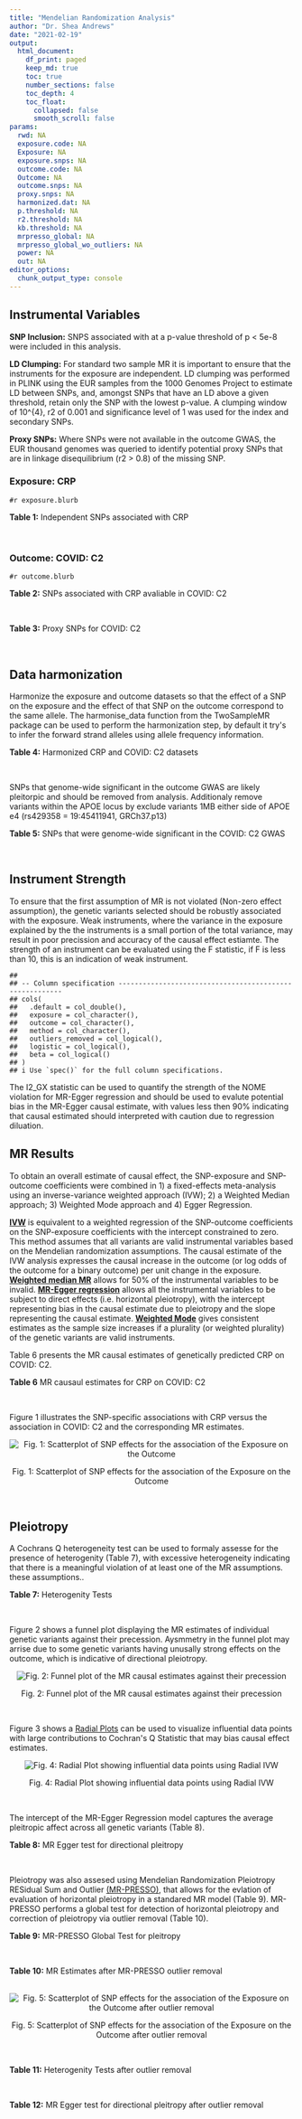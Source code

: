 ```yaml
---
title: "Mendelian Randomization Analysis"
author: "Dr. Shea Andrews"
date: "2021-02-19"
output:
  html_document:
    df_print: paged
    keep_md: true
    toc: true
    number_sections: false
    toc_depth: 4
    toc_float:
      collapsed: false
      smooth_scroll: false
params:
  rwd: NA
  exposure.code: NA
  Exposure: NA
  exposure.snps: NA
  outcome.code: NA
  Outcome: NA
  outcome.snps: NA
  proxy.snps: NA
  harmonized.dat: NA
  p.threshold: NA
  r2.threshold: NA
  kb.threshold: NA
  mrpresso_global: NA
  mrpresso_global_wo_outliers: NA
  power: NA
  out: NA
editor_options:
  chunk_output_type: console
---
```







## Instrumental Variables
**SNP Inclusion:** SNPS associated with at a p-value threshold of p < 5e-8 were included in this analysis.
<br>

**LD Clumping:** For standard two sample MR it is important to ensure that the instruments for the exposure are independent. LD clumping was performed in PLINK using the EUR samples from the 1000 Genomes Project to estimate LD between SNPs, and, amongst SNPs that have an LD above a given threshold, retain only the SNP with the lowest p-value. A clumping window of 10^{4}, r2 of 0.001 and significance level of 1 was used for the index and secondary SNPs.
<br>

**Proxy SNPs:** Where SNPs were not available in the outcome GWAS, the EUR thousand genomes was queried to identify potential proxy SNPs that are in linkage disequilibrium (r2 > 0.8) of the missing SNP.
<br>

### Exposure: CRP
`#r exposure.blurb`
<br>

**Table 1:** Independent SNPs associated with CRP
<div data-pagedtable="false">
  <script data-pagedtable-source type="application/json">
{"columns":[{"label":["SNP"],"name":[1],"type":["chr"],"align":["left"]},{"label":["CHROM"],"name":[2],"type":["dbl"],"align":["right"]},{"label":["POS"],"name":[3],"type":["dbl"],"align":["right"]},{"label":["REF"],"name":[4],"type":["chr"],"align":["left"]},{"label":["ALT"],"name":[5],"type":["chr"],"align":["left"]},{"label":["AF"],"name":[6],"type":["dbl"],"align":["right"]},{"label":["BETA"],"name":[7],"type":["dbl"],"align":["right"]},{"label":["SE"],"name":[8],"type":["dbl"],"align":["right"]},{"label":["Z"],"name":[9],"type":["dbl"],"align":["right"]},{"label":["P"],"name":[10],"type":["dbl"],"align":["right"]},{"label":["N"],"name":[11],"type":["dbl"],"align":["right"]},{"label":["TRAIT"],"name":[12],"type":["chr"],"align":["left"]}],"data":[{"1":"rs75460349","2":"1","3":"27180088","4":"A","5":"C","6":"0.0261343","7":"-0.0865","8":"0.0139","9":"-6.223020","10":"4.876703e-10","11":"204402","12":"crp"},{"1":"rs4660293","2":"1","3":"40028180","4":"A","5":"G","6":"0.2534420","7":"0.0375","8":"0.0049","9":"7.653060","10":"1.962504e-14","11":"204402","12":"crp"},{"1":"rs13375019","2":"1","3":"66123136","4":"G","5":"C","6":"0.4093060","7":"-0.1037","8":"0.0042","9":"-24.690476","10":"1.353580e-134","11":"204402","12":"crp"},{"1":"rs469773","2":"1","3":"91530259","4":"C","5":"T","6":"0.1543770","7":"-0.0339","8":"0.0051","9":"-6.647059","10":"2.990076e-11","11":"204402","12":"crp"},{"1":"rs2228145","2":"1","3":"154426970","4":"A","5":"C","6":"0.3575370","7":"-0.0899","8":"0.0042","9":"-21.404800","10":"1.206354e-101","11":"204402","12":"crp"},{"1":"rs144970957","2":"1","3":"159514964","4":"T","5":"C","6":"0.0457184","7":"-0.1609","8":"0.0146","9":"-11.020500","10":"3.042016e-28","11":"204402","12":"crp"},{"1":"rs148692790","2":"1","3":"159574640","4":"C","5":"T","6":"0.0266594","7":"0.1346","8":"0.0169","9":"7.964497","10":"1.658972e-15","11":"204402","12":"crp"},{"1":"rs139779660","2":"1","3":"159579230","4":"C","5":"T","6":"0.0115370","7":"0.1275","8":"0.0140","9":"9.107143","10":"8.457998e-20","11":"204402","12":"crp"},{"1":"rs2592887","2":"1","3":"159652939","4":"C","5":"T","6":"0.4187020","7":"-0.1578","8":"0.0042","9":"-37.571429","10":"0.000000e+00","11":"204402","12":"crp"},{"1":"rs67090117","2":"1","3":"247602308","4":"T","5":"G","6":"0.6217170","7":"0.0427","8":"0.0042","9":"10.166700","10":"2.793037e-24","11":"204402","12":"crp"},{"1":"rs62105327","2":"2","3":"639060","4":"T","5":"A","6":"0.8291700","7":"0.0320","8":"0.0054","9":"5.925926","10":"3.105426e-09","11":"204402","12":"crp"},{"1":"rs1260326","2":"2","3":"27730940","4":"T","5":"C","6":"0.6136610","7":"-0.0692","8":"0.0042","9":"-16.476200","10":"5.440692e-61","11":"204402","12":"crp"},{"1":"rs1115282","2":"2","3":"102890970","4":"T","5":"C","6":"0.5109330","7":"-0.0245","8":"0.0041","9":"-5.975610","10":"2.292311e-09","11":"204402","12":"crp"},{"1":"rs6734238","2":"2","3":"113841030","4":"A","5":"G","6":"0.3210010","7":"0.0457","8":"0.0041","9":"11.146300","10":"7.461138e-29","11":"204402","12":"crp"},{"1":"rs10049413","2":"3","3":"49892896","4":"A","5":"G","6":"0.3288520","7":"0.0282","8":"0.0045","9":"6.266670","10":"3.688586e-10","11":"204402","12":"crp"},{"1":"rs7356034","2":"3","3":"170732599","4":"G","5":"A","6":"0.2784630","7":"0.0268","8":"0.0045","9":"5.955556","10":"2.591898e-09","11":"204402","12":"crp"},{"1":"rs34471628","2":"5","3":"172196752","4":"A","5":"G","6":"0.0240942","7":"0.0774","8":"0.0117","9":"6.615380","10":"3.705869e-11","11":"204402","12":"crp"},{"1":"rs3763312","2":"6","3":"32376348","4":"G","5":"A","6":"0.1771850","7":"0.0386","8":"0.0066","9":"5.848485","10":"4.960708e-09","11":"204402","12":"crp"},{"1":"rs1490384","2":"6","3":"126851160","4":"C","5":"T","6":"0.4587440","7":"-0.0260","8":"0.0041","9":"-6.341463","10":"2.275928e-10","11":"204402","12":"crp"},{"1":"rs13241897","2":"7","3":"22745351","4":"A","5":"G","6":"0.4708140","7":"-0.0312","8":"0.0042","9":"-7.428570","10":"1.097768e-13","11":"204402","12":"crp"},{"1":"rs12673996","2":"7","3":"22833400","4":"C","5":"T","6":"0.2511770","7":"-0.0284","8":"0.0050","9":"-5.680000","10":"1.346947e-08","11":"204402","12":"crp"},{"1":"rs7797566","2":"7","3":"72896395","4":"A","5":"C","6":"0.1324860","7":"-0.0499","8":"0.0064","9":"-7.796880","10":"6.345904e-15","11":"204402","12":"crp"},{"1":"rs7012637","2":"8","3":"9173209","4":"G","5":"A","6":"0.4572100","7":"0.0542","8":"0.0043","9":"12.604651","10":"1.990513e-36","11":"204402","12":"crp"},{"1":"rs6987444","2":"8","3":"117076315","4":"G","5":"A","6":"0.6202620","7":"0.0343","8":"0.0042","9":"8.166667","10":"3.170273e-16","11":"204402","12":"crp"},{"1":"rs10956251","2":"8","3":"126513330","4":"C","5":"T","6":"0.1465770","7":"0.0382","8":"0.0064","9":"5.968750","10":"2.390781e-09","11":"204402","12":"crp"},{"1":"rs505922","2":"9","3":"136149229","4":"T","5":"C","6":"0.4012730","7":"0.0263","8":"0.0043","9":"6.116280","10":"9.578553e-10","11":"204402","12":"crp"},{"1":"rs10832027","2":"11","3":"13357183","4":"G","5":"A","6":"0.6097210","7":"0.0273","8":"0.0043","9":"6.348837","10":"2.169485e-10","11":"204402","12":"crp"},{"1":"rs4752829","2":"11","3":"47396654","4":"G","5":"A","6":"0.2721820","7":"-0.0264","8":"0.0046","9":"-5.739130","10":"9.516391e-09","11":"204402","12":"crp"},{"1":"rs1582763","2":"11","3":"60021948","4":"G","5":"A","6":"0.3276300","7":"-0.0264","8":"0.0043","9":"-6.139535","10":"8.276345e-10","11":"204402","12":"crp"},{"1":"rs12813389","2":"12","3":"95913562","4":"A","5":"T","6":"0.5117350","7":"0.0329","8":"0.0041","9":"8.024390","10":"1.020315e-15","11":"204402","12":"crp"},{"1":"rs7135240","2":"12","3":"103535020","4":"G","5":"A","6":"0.5102260","7":"-0.0253","8":"0.0041","9":"-6.170732","10":"6.797468e-10","11":"204402","12":"crp"},{"1":"rs2393794","2":"12","3":"121378976","4":"T","5":"C","6":"0.1782090","7":"0.0339","8":"0.0057","9":"5.947370","10":"2.724876e-09","11":"204402","12":"crp"},{"1":"rs7979478","2":"12","3":"121420263","4":"A","5":"G","6":"0.6017260","7":"0.1478","8":"0.0042","9":"35.190500","10":"2.796532e-271","11":"204402","12":"crp"},{"1":"rs2239222","2":"14","3":"73011885","4":"A","5":"G","6":"0.3782210","7":"0.0379","8":"0.0044","9":"8.613640","10":"7.077895e-18","11":"204402","12":"crp"},{"1":"rs112635299","2":"14","3":"94838142","4":"G","5":"T","6":"0.0163517","7":"-0.1066","8":"0.0168","9":"-6.345238","10":"2.220817e-10","11":"204402","12":"crp"},{"1":"rs1189402","2":"15","3":"53728154","4":"A","5":"G","6":"0.3472780","7":"-0.0250","8":"0.0042","9":"-5.952380","10":"2.642694e-09","11":"204402","12":"crp"},{"1":"rs340005","2":"15","3":"60878030","4":"G","5":"A","6":"0.6597020","7":"0.0363","8":"0.0043","9":"8.441860","10":"3.123261e-17","11":"204402","12":"crp"},{"1":"rs116971887","2":"16","3":"51170026","4":"G","5":"T","6":"0.0297533","7":"-0.1128","8":"0.0122","9":"-9.245902","10":"2.332656e-20","11":"204402","12":"crp"},{"1":"rs2110840","2":"16","3":"51410819","4":"C","5":"A","6":"0.1966620","7":"-0.0586","8":"0.0075","9":"-7.813333","10":"5.569505e-15","11":"204402","12":"crp"},{"1":"rs8047395","2":"16","3":"53798523","4":"G","5":"A","6":"0.5509680","7":"0.0258","8":"0.0042","9":"6.142857","10":"8.105017e-10","11":"204402","12":"crp"},{"1":"rs1292056","2":"17","3":"57959047","4":"C","5":"T","6":"0.4335060","7":"-0.0229","8":"0.0042","9":"-5.452381","10":"4.969984e-08","11":"204402","12":"crp"},{"1":"rs2384955","2":"17","3":"72695167","4":"T","5":"C","6":"0.8041580","7":"0.0384","8":"0.0059","9":"6.508470","10":"7.591775e-11","11":"204402","12":"crp"},{"1":"rs2542160","2":"18","3":"12789246","4":"G","5":"C","6":"0.3637020","7":"0.0264","8":"0.0044","9":"6.000000","10":"1.973175e-09","11":"204402","12":"crp"},{"1":"rs2972558","2":"19","3":"45356141","4":"C","5":"T","6":"0.6940570","7":"-0.0392","8":"0.0050","9":"-7.840000","10":"4.505464e-15","11":"204402","12":"crp"},{"1":"rs429358","2":"19","3":"45411941","4":"T","5":"C","6":"0.1318100","7":"-0.2467","8":"0.0064","9":"-38.546900","10":"0.000000e+00","11":"204402","12":"crp"},{"1":"rs1800961","2":"20","3":"43042364","4":"C","5":"T","6":"0.0270712","7":"-0.0990","8":"0.0125","9":"-7.920000","10":"2.375106e-15","11":"204402","12":"crp"},{"1":"rs4817984","2":"21","3":"40465066","4":"C","5":"A","6":"0.2919560","7":"-0.0391","8":"0.0047","9":"-8.319149","10":"8.859716e-17","11":"204402","12":"crp"},{"1":"rs4821816","2":"22","3":"39113134","4":"G","5":"A","6":"0.3241180","7":"-0.0276","8":"0.0044","9":"-6.272727","10":"3.547780e-10","11":"204402","12":"crp"}],"options":{"columns":{"min":{},"max":[10]},"rows":{"min":[10],"max":[10]},"pages":{}}}
  </script>
</div>
<br>

### Outcome: COVID: C2
`#r outcome.blurb`
<br>

**Table 2:** SNPs associated with CRP avaliable in COVID: C2
<div data-pagedtable="false">
  <script data-pagedtable-source type="application/json">
{"columns":[{"label":["SNP"],"name":[1],"type":["chr"],"align":["left"]},{"label":["CHROM"],"name":[2],"type":["dbl"],"align":["right"]},{"label":["POS"],"name":[3],"type":["dbl"],"align":["right"]},{"label":["REF"],"name":[4],"type":["chr"],"align":["left"]},{"label":["ALT"],"name":[5],"type":["chr"],"align":["left"]},{"label":["AF"],"name":[6],"type":["dbl"],"align":["right"]},{"label":["BETA"],"name":[7],"type":["dbl"],"align":["right"]},{"label":["SE"],"name":[8],"type":["dbl"],"align":["right"]},{"label":["Z"],"name":[9],"type":["dbl"],"align":["right"]},{"label":["P"],"name":[10],"type":["dbl"],"align":["right"]},{"label":["N"],"name":[11],"type":["dbl"],"align":["right"]},{"label":["TRAIT"],"name":[12],"type":["chr"],"align":["left"]}],"data":[{"1":"rs75460349","2":"1","3":"27180088","4":"A","5":"C","6":"0.03760","7":"0.03195900","8":"0.0305310","9":"1.046772133","10":"2.952e-01","11":"1069832","12":"COVID_C2__EUR_w/o_UKBB"},{"1":"rs4660293","2":"1","3":"40028180","4":"A","5":"G","6":"0.24040","7":"0.01162700","8":"0.0105020","9":"1.107122453","10":"2.682e-01","11":"1348702","12":"COVID_C2__EUR_w/o_UKBB"},{"1":"rs13375019","2":"1","3":"66123136","4":"G","5":"C","6":"0.40250","7":"-0.01022300","8":"0.0099240","9":"-1.030128980","10":"3.030e-01","11":"1223738","12":"COVID_C2__EUR_w/o_UKBB"},{"1":"rs469773","2":"1","3":"91530259","4":"C","5":"T","6":"0.19900","7":"0.00205270","8":"0.0115610","9":"0.177553845","10":"8.591e-01","11":"1276923","12":"COVID_C2__EUR_w/o_UKBB"},{"1":"rs2228145","2":"1","3":"154426970","4":"A","5":"C","6":"0.36480","7":"-0.02778600","8":"0.0096234","9":"-2.887337116","10":"3.885e-03","11":"1067534","12":"COVID_C2__EUR_w/o_UKBB"},{"1":"rs144970957","2":"1","3":"159514964","4":"T","5":"C","6":"0.03620","7":"0.02064900","8":"0.0294430","9":"0.701321197","10":"4.831e-01","11":"1332004","12":"COVID_C2__EUR_w/o_UKBB"},{"1":"rs148692790","2":"1","3":"159574640","4":"C","5":"T","6":"0.02835","7":"-0.00258850","8":"0.0312100","9":"-0.082938161","10":"9.339e-01","11":"1217765","12":"COVID_C2__EUR_w/o_UKBB"},{"1":"rs139779660","2":"1","3":"159579230","4":"C","5":"T","6":"0.02269","7":"0.01662700","8":"0.0355950","9":"0.467116168","10":"6.404e-01","11":"1217100","12":"COVID_C2__EUR_w/o_UKBB"},{"1":"rs2592887","2":"1","3":"159652939","4":"C","5":"T","6":"0.40840","7":"0.00092487","8":"0.0096200","9":"0.096140333","10":"9.234e-01","11":"1323907","12":"COVID_C2__EUR_w/o_UKBB"},{"1":"rs67090117","2":"1","3":"247602308","4":"T","5":"G","6":"0.59900","7":"0.00135500","8":"0.0152410","9":"0.088904927","10":"9.292e-01","11":"679189","12":"COVID_C2__EUR_w/o_UKBB"},{"1":"rs62105327","2":"2","3":"639060","4":"T","5":"A","6":"0.82890","7":"0.00603720","8":"0.0128010","9":"0.471619405","10":"6.372e-01","11":"1161223","12":"COVID_C2__EUR_w/o_UKBB"},{"1":"rs1260326","2":"2","3":"27730940","4":"T","5":"C","6":"0.61630","7":"-0.00766170","8":"0.0091636","9":"-0.836101532","10":"4.031e-01","11":"1347679","12":"COVID_C2__EUR_w/o_UKBB"},{"1":"rs1115282","2":"2","3":"102890970","4":"T","5":"C","6":"0.47830","7":"0.01166900","8":"0.0094696","9":"1.232259018","10":"2.179e-01","11":"1328862","12":"COVID_C2__EUR_w/o_UKBB"},{"1":"rs6734238","2":"2","3":"113841030","4":"A","5":"G","6":"0.38120","7":"0.00638200","8":"0.0091968","9":"0.693937022","10":"4.877e-01","11":"1277587","12":"COVID_C2__EUR_w/o_UKBB"},{"1":"rs10049413","2":"3","3":"49892896","4":"A","5":"G","6":"0.31660","7":"0.00915520","8":"0.0110760","9":"0.826579993","10":"4.085e-01","11":"558534","12":"COVID_C2__EUR_w/o_UKBB"},{"1":"rs7356034","2":"3","3":"170732599","4":"G","5":"A","6":"0.28020","7":"0.00319740","8":"0.0099363","9":"0.321789801","10":"7.476e-01","11":"1348343","12":"COVID_C2__EUR_w/o_UKBB"},{"1":"rs34471628","2":"5","3":"172196752","4":"A","5":"G","6":"0.04193","7":"0.01689800","8":"0.0250290","9":"0.675136841","10":"4.996e-01","11":"1348702","12":"COVID_C2__EUR_w/o_UKBB"},{"1":"rs3763312","2":"6","3":"32376348","4":"G","5":"A","6":"0.20770","7":"-0.01302600","8":"0.0111330","9":"-1.170035031","10":"2.420e-01","11":"1348702","12":"COVID_C2__EUR_w/o_UKBB"},{"1":"rs1490384","2":"6","3":"126851160","4":"C","5":"T","6":"0.49460","7":"0.00853500","8":"0.0089338","9":"0.955360541","10":"3.394e-01","11":"1348702","12":"COVID_C2__EUR_w/o_UKBB"},{"1":"rs13241897","2":"7","3":"22745351","4":"A","5":"G","6":"0.47990","7":"0.00050520","8":"0.0092953","9":"0.054350048","10":"9.567e-01","11":"1267531","12":"COVID_C2__EUR_w/o_UKBB"},{"1":"rs12673996","2":"7","3":"22833400","4":"C","5":"T","6":"0.23590","7":"-0.00118040","8":"0.0109740","9":"-0.107563332","10":"9.143e-01","11":"1338287","12":"COVID_C2__EUR_w/o_UKBB"},{"1":"rs7797566","2":"7","3":"72896395","4":"A","5":"C","6":"0.12620","7":"-0.01256100","8":"0.0142540","9":"-0.881226322","10":"3.782e-01","11":"1338646","12":"COVID_C2__EUR_w/o_UKBB"},{"1":"rs7012637","2":"8","3":"9173209","4":"G","5":"A","6":"0.46900","7":"0.01339700","8":"0.0095861","9":"1.397544361","10":"1.623e-01","11":"1258770","12":"COVID_C2__EUR_w/o_UKBB"},{"1":"rs6987444","2":"8","3":"117076315","4":"G","5":"A","6":"0.61330","7":"0.00172530","8":"0.0094957","9":"0.181692766","10":"8.558e-01","11":"1346045","12":"COVID_C2__EUR_w/o_UKBB"},{"1":"rs10956251","2":"8","3":"126513330","4":"C","5":"T","6":"0.15550","7":"-0.00974640","8":"0.0139850","9":"-0.696918127","10":"4.859e-01","11":"1258411","12":"COVID_C2__EUR_w/o_UKBB"},{"1":"rs505922","2":"9","3":"136149229","4":"T","5":"C","6":"0.35350","7":"0.10242000","8":"0.0093633","9":"10.938500000","10":"7.575e-28","11":"1348343","12":"COVID_C2__EUR_w/o_UKBB"},{"1":"rs10832027","2":"11","3":"13357183","4":"G","5":"A","6":"0.64640","7":"0.01048100","8":"0.0095567","9":"1.096717486","10":"2.727e-01","11":"1348343","12":"COVID_C2__EUR_w/o_UKBB"},{"1":"rs4752829","2":"11","3":"47396654","4":"G","5":"A","6":"0.30610","7":"-0.00448000","8":"0.0100730","9":"-0.444753301","10":"6.565e-01","11":"1348343","12":"COVID_C2__EUR_w/o_UKBB"},{"1":"rs1582763","2":"11","3":"60021948","4":"G","5":"A","6":"0.36130","7":"0.00143150","8":"0.0092926","9":"0.154047306","10":"8.776e-01","11":"1348702","12":"COVID_C2__EUR_w/o_UKBB"},{"1":"rs12813389","2":"12","3":"95913562","4":"A","5":"T","6":"0.54890","7":"0.01423800","8":"0.0091961","9":"1.548265025","10":"1.216e-01","11":"1109632","12":"COVID_C2__EUR_w/o_UKBB"},{"1":"rs7135240","2":"12","3":"103535020","4":"G","5":"A","6":"0.52180","7":"-0.01023500","8":"0.0096111","9":"-1.064914526","10":"2.869e-01","11":"1063097","12":"COVID_C2__EUR_w/o_UKBB"},{"1":"rs2393794","2":"12","3":"121378976","4":"T","5":"C","6":"0.17370","7":"0.00835520","8":"0.0121310","9":"0.688747836","10":"4.910e-01","11":"1267531","12":"COVID_C2__EUR_w/o_UKBB"},{"1":"rs7979478","2":"12","3":"121420263","4":"A","5":"G","6":"0.58810","7":"-0.01753100","8":"0.0102570","9":"-1.709174222","10":"8.741e-02","11":"711734","12":"COVID_C2__EUR_w/o_UKBB"},{"1":"rs2239222","2":"14","3":"73011885","4":"A","5":"G","6":"0.36000","7":"-0.00988770","8":"0.0098245","9":"-1.006432897","10":"3.142e-01","11":"1258411","12":"COVID_C2__EUR_w/o_UKBB"},{"1":"rs112635299","2":"14","3":"94838142","4":"G","5":"T","6":"0.02329","7":"-0.06080800","8":"0.0363020","9":"-1.675059225","10":"9.393e-02","11":"1265463","12":"COVID_C2__EUR_w/o_UKBB"},{"1":"rs1189402","2":"15","3":"53728154","4":"A","5":"G","6":"0.38050","7":"-0.00417340","8":"0.0097757","9":"-0.426915720","10":"6.694e-01","11":"1329167","12":"COVID_C2__EUR_w/o_UKBB"},{"1":"rs340005","2":"15","3":"60878030","4":"G","5":"A","6":"0.65030","7":"-0.01190300","8":"0.0095957","9":"-1.240451452","10":"2.148e-01","11":"1338313","12":"COVID_C2__EUR_w/o_UKBB"},{"1":"rs116971887","2":"16","3":"51170026","4":"G","5":"T","6":"0.04908","7":"-0.00142930","8":"0.0221760","9":"-0.064452561","10":"9.486e-01","11":"1267890","12":"COVID_C2__EUR_w/o_UKBB"},{"1":"rs2110840","2":"16","3":"51410819","4":"C","5":"A","6":"0.19650","7":"-0.01108800","8":"0.0134970","9":"-0.821515892","10":"4.114e-01","11":"1309999","12":"COVID_C2__EUR_w/o_UKBB"},{"1":"rs8047395","2":"16","3":"53798523","4":"G","5":"A","6":"0.51630","7":"-0.00094680","8":"0.0089997","9":"-0.105203507","10":"9.162e-01","11":"1347792","12":"COVID_C2__EUR_w/o_UKBB"},{"1":"rs1292056","2":"17","3":"57959047","4":"C","5":"T","6":"0.43860","7":"-0.00759710","8":"0.0102180","9":"-0.743501664","10":"4.572e-01","11":"948553","12":"COVID_C2__EUR_w/o_UKBB"},{"1":"rs2384955","2":"17","3":"72695167","4":"T","5":"C","6":"0.80960","7":"0.01587300","8":"0.0128320","9":"1.236985661","10":"2.161e-01","11":"1249027","12":"COVID_C2__EUR_w/o_UKBB"},{"1":"rs2542160","2":"18","3":"12789246","4":"G","5":"C","6":"0.36730","7":"0.00213620","8":"0.0093766","9":"0.227822452","10":"8.198e-01","11":"1348340","12":"COVID_C2__EUR_w/o_UKBB"},{"1":"rs2972558","2":"19","3":"45356141","4":"C","5":"T","6":"0.69500","7":"0.00736680","8":"0.0103690","9":"0.710463883","10":"4.774e-01","11":"1258411","12":"COVID_C2__EUR_w/o_UKBB"},{"1":"rs429358","2":"19","3":"45411941","4":"T","5":"C","6":"0.15140","7":"0.00579830","8":"0.0138460","9":"0.418770764","10":"6.754e-01","11":"1073153","12":"COVID_C2__EUR_w/o_UKBB"},{"1":"rs1800961","2":"20","3":"43042364","4":"C","5":"T","6":"0.04305","7":"-0.00014271","8":"0.0261300","9":"-0.005461538","10":"9.956e-01","11":"1348702","12":"COVID_C2__EUR_w/o_UKBB"},{"1":"rs4817984","2":"21","3":"40465066","4":"C","5":"A","6":"0.28430","7":"-0.01922100","8":"0.0108210","9":"-1.776268367","10":"7.569e-02","11":"991431","12":"COVID_C2__EUR_w/o_UKBB"},{"1":"rs4821816","2":"22","3":"39113134","4":"G","5":"A","6":"0.31840","7":"-0.02403100","8":"0.0100400","9":"-2.393525896","10":"1.668e-02","11":"1338646","12":"COVID_C2__EUR_w/o_UKBB"}],"options":{"columns":{"min":{},"max":[10]},"rows":{"min":[10],"max":[10]},"pages":{}}}
  </script>
</div>
<br>

**Table 3:** Proxy SNPs for COVID: C2
<div data-pagedtable="false">
  <script data-pagedtable-source type="application/json">
{"columns":[{"label":["proxy.outcome"],"name":[1],"type":["lgl"],"align":["right"]},{"label":["target_snp"],"name":[2],"type":["lgl"],"align":["right"]},{"label":["proxy_snp"],"name":[3],"type":["lgl"],"align":["right"]},{"label":["ld.r2"],"name":[4],"type":["lgl"],"align":["right"]},{"label":["Dprime"],"name":[5],"type":["lgl"],"align":["right"]},{"label":["ref.proxy"],"name":[6],"type":["lgl"],"align":["right"]},{"label":["alt.proxy"],"name":[7],"type":["lgl"],"align":["right"]},{"label":["CHROM"],"name":[8],"type":["lgl"],"align":["right"]},{"label":["POS"],"name":[9],"type":["lgl"],"align":["right"]},{"label":["ALT.proxy"],"name":[10],"type":["lgl"],"align":["right"]},{"label":["REF.proxy"],"name":[11],"type":["lgl"],"align":["right"]},{"label":["AF"],"name":[12],"type":["lgl"],"align":["right"]},{"label":["BETA"],"name":[13],"type":["lgl"],"align":["right"]},{"label":["SE"],"name":[14],"type":["lgl"],"align":["right"]},{"label":["P"],"name":[15],"type":["lgl"],"align":["right"]},{"label":["N"],"name":[16],"type":["lgl"],"align":["right"]},{"label":["ref"],"name":[17],"type":["lgl"],"align":["right"]},{"label":["alt"],"name":[18],"type":["lgl"],"align":["right"]},{"label":["ALT"],"name":[19],"type":["lgl"],"align":["right"]},{"label":["REF"],"name":[20],"type":["lgl"],"align":["right"]},{"label":["PHASE"],"name":[21],"type":["lgl"],"align":["right"]}],"data":[{"1":"NA","2":"NA","3":"NA","4":"NA","5":"NA","6":"NA","7":"NA","8":"NA","9":"NA","10":"NA","11":"NA","12":"NA","13":"NA","14":"NA","15":"NA","16":"NA","17":"NA","18":"NA","19":"NA","20":"NA","21":"NA"}],"options":{"columns":{"min":{},"max":[10]},"rows":{"min":[10],"max":[10]},"pages":{}}}
  </script>
</div>
<br>

## Data harmonization
Harmonize the exposure and outcome datasets so that the effect of a SNP on the exposure and the effect of that SNP on the outcome correspond to the same allele. The harmonise_data function from the TwoSampleMR package can be used to perform the harmonization step, by default it try's to infer the forward strand alleles using allele frequency information.
<br>

**Table 4:** Harmonized CRP and COVID: C2 datasets
<div data-pagedtable="false">
  <script data-pagedtable-source type="application/json">
{"columns":[{"label":["SNP"],"name":[1],"type":["chr"],"align":["left"]},{"label":["effect_allele.exposure"],"name":[2],"type":["chr"],"align":["left"]},{"label":["other_allele.exposure"],"name":[3],"type":["chr"],"align":["left"]},{"label":["effect_allele.outcome"],"name":[4],"type":["chr"],"align":["left"]},{"label":["other_allele.outcome"],"name":[5],"type":["chr"],"align":["left"]},{"label":["beta.exposure"],"name":[6],"type":["dbl"],"align":["right"]},{"label":["beta.outcome"],"name":[7],"type":["dbl"],"align":["right"]},{"label":["eaf.exposure"],"name":[8],"type":["dbl"],"align":["right"]},{"label":["eaf.outcome"],"name":[9],"type":["dbl"],"align":["right"]},{"label":["remove"],"name":[10],"type":["lgl"],"align":["right"]},{"label":["palindromic"],"name":[11],"type":["lgl"],"align":["right"]},{"label":["ambiguous"],"name":[12],"type":["lgl"],"align":["right"]},{"label":["id.outcome"],"name":[13],"type":["chr"],"align":["left"]},{"label":["chr.outcome"],"name":[14],"type":["dbl"],"align":["right"]},{"label":["pos.outcome"],"name":[15],"type":["dbl"],"align":["right"]},{"label":["se.outcome"],"name":[16],"type":["dbl"],"align":["right"]},{"label":["z.outcome"],"name":[17],"type":["dbl"],"align":["right"]},{"label":["pval.outcome"],"name":[18],"type":["dbl"],"align":["right"]},{"label":["samplesize.outcome"],"name":[19],"type":["dbl"],"align":["right"]},{"label":["outcome"],"name":[20],"type":["chr"],"align":["left"]},{"label":["mr_keep.outcome"],"name":[21],"type":["lgl"],"align":["right"]},{"label":["pval_origin.outcome"],"name":[22],"type":["chr"],"align":["left"]},{"label":["chr.exposure"],"name":[23],"type":["dbl"],"align":["right"]},{"label":["pos.exposure"],"name":[24],"type":["dbl"],"align":["right"]},{"label":["se.exposure"],"name":[25],"type":["dbl"],"align":["right"]},{"label":["z.exposure"],"name":[26],"type":["dbl"],"align":["right"]},{"label":["pval.exposure"],"name":[27],"type":["dbl"],"align":["right"]},{"label":["samplesize.exposure"],"name":[28],"type":["dbl"],"align":["right"]},{"label":["exposure"],"name":[29],"type":["chr"],"align":["left"]},{"label":["mr_keep.exposure"],"name":[30],"type":["lgl"],"align":["right"]},{"label":["pval_origin.exposure"],"name":[31],"type":["chr"],"align":["left"]},{"label":["id.exposure"],"name":[32],"type":["chr"],"align":["left"]},{"label":["action"],"name":[33],"type":["dbl"],"align":["right"]},{"label":["mr_keep"],"name":[34],"type":["lgl"],"align":["right"]},{"label":["pt"],"name":[35],"type":["dbl"],"align":["right"]},{"label":["pleitropy_keep"],"name":[36],"type":["lgl"],"align":["right"]},{"label":["mrpresso_RSSobs"],"name":[37],"type":["dbl"],"align":["right"]},{"label":["mrpresso_pval"],"name":[38],"type":["chr"],"align":["left"]},{"label":["mrpresso_keep"],"name":[39],"type":["lgl"],"align":["right"]}],"data":[{"1":"rs10049413","2":"G","3":"A","4":"G","5":"A","6":"0.0282","7":"0.00915520","8":"0.3288520","9":"0.31660","10":"FALSE","11":"FALSE","12":"FALSE","13":"5dVlIx","14":"3","15":"49892896","16":"0.0110760","17":"0.826579993","18":"4.085e-01","19":"558534","20":"covidhgi2020C2v5alleurLeaveUKBB","21":"TRUE","22":"reported","23":"3","24":"49892896","25":"0.0045","26":"6.266670","27":"3.688586e-10","28":"204402","29":"Ligthart2018crp","30":"TRUE","31":"reported","32":"gsrVjY","33":"2","34":"TRUE","35":"5e-08","36":"TRUE","37":"6.092444e-05","38":"1","39":"TRUE"},{"1":"rs10832027","2":"A","3":"G","4":"A","5":"G","6":"0.0273","7":"0.01048100","8":"0.6097210","9":"0.64640","10":"FALSE","11":"FALSE","12":"FALSE","13":"5dVlIx","14":"11","15":"13357183","16":"0.0095567","17":"1.096717486","18":"2.727e-01","19":"1348343","20":"covidhgi2020C2v5alleurLeaveUKBB","21":"TRUE","22":"reported","23":"11","24":"13357183","25":"0.0043","26":"6.348837","27":"2.169485e-10","28":"204402","29":"Ligthart2018crp","30":"TRUE","31":"reported","32":"gsrVjY","33":"2","34":"TRUE","35":"5e-08","36":"TRUE","37":"8.448107e-05","38":"1","39":"TRUE"},{"1":"rs10956251","2":"T","3":"C","4":"T","5":"C","6":"0.0382","7":"-0.00974640","8":"0.1465770","9":"0.15550","10":"FALSE","11":"FALSE","12":"FALSE","13":"5dVlIx","14":"8","15":"126513330","16":"0.0139850","17":"-0.696918127","18":"4.859e-01","19":"1258411","20":"covidhgi2020C2v5alleurLeaveUKBB","21":"TRUE","22":"reported","23":"8","24":"126513330","25":"0.0064","26":"5.968750","27":"2.390781e-09","28":"204402","29":"Ligthart2018crp","30":"TRUE","31":"reported","32":"gsrVjY","33":"2","34":"TRUE","35":"5e-08","36":"TRUE","37":"1.363510e-04","38":"1","39":"TRUE"},{"1":"rs1115282","2":"C","3":"T","4":"C","5":"T","6":"-0.0245","7":"0.01166900","8":"0.5109330","9":"0.47830","10":"FALSE","11":"FALSE","12":"FALSE","13":"5dVlIx","14":"2","15":"102890970","16":"0.0094696","17":"1.232259018","18":"2.179e-01","19":"1328862","20":"covidhgi2020C2v5alleurLeaveUKBB","21":"TRUE","22":"reported","23":"2","24":"102890970","25":"0.0041","26":"-5.975610","27":"2.292311e-09","28":"204402","29":"Ligthart2018crp","30":"TRUE","31":"reported","32":"gsrVjY","33":"2","34":"TRUE","35":"5e-08","36":"TRUE","37":"1.671147e-04","38":"1","39":"TRUE"},{"1":"rs112635299","2":"T","3":"G","4":"T","5":"G","6":"-0.1066","7":"-0.06080800","8":"0.0163517","9":"0.02329","10":"FALSE","11":"FALSE","12":"FALSE","13":"5dVlIx","14":"14","15":"94838142","16":"0.0363020","17":"-1.675059225","18":"9.393e-02","19":"1265463","20":"covidhgi2020C2v5alleurLeaveUKBB","21":"TRUE","22":"reported","23":"14","24":"94838142","25":"0.0168","26":"-6.345238","27":"2.220817e-10","28":"204402","29":"Ligthart2018crp","30":"TRUE","31":"reported","32":"gsrVjY","33":"2","34":"TRUE","35":"5e-08","36":"TRUE","37":"3.124397e-03","38":"1","39":"TRUE"},{"1":"rs116971887","2":"T","3":"G","4":"T","5":"G","6":"-0.1128","7":"-0.00142930","8":"0.0297533","9":"0.04908","10":"FALSE","11":"FALSE","12":"FALSE","13":"5dVlIx","14":"16","15":"51170026","16":"0.0221760","17":"-0.064452561","18":"9.486e-01","19":"1267890","20":"covidhgi2020C2v5alleurLeaveUKBB","21":"TRUE","22":"reported","23":"16","24":"51170026","25":"0.0122","26":"-9.245902","27":"2.332656e-20","28":"204402","29":"Ligthart2018crp","30":"TRUE","31":"reported","32":"gsrVjY","33":"2","34":"TRUE","35":"5e-08","36":"TRUE","37":"1.741764e-05","38":"1","39":"TRUE"},{"1":"rs1189402","2":"G","3":"A","4":"G","5":"A","6":"-0.0250","7":"-0.00417340","8":"0.3472780","9":"0.38050","10":"FALSE","11":"FALSE","12":"FALSE","13":"5dVlIx","14":"15","15":"53728154","16":"0.0097757","17":"-0.426915720","18":"6.694e-01","19":"1329167","20":"covidhgi2020C2v5alleurLeaveUKBB","21":"TRUE","22":"reported","23":"15","24":"53728154","25":"0.0042","26":"-5.952380","27":"2.642694e-09","28":"204402","29":"Ligthart2018crp","30":"TRUE","31":"reported","32":"gsrVjY","33":"2","34":"TRUE","35":"5e-08","36":"TRUE","37":"8.761918e-06","38":"1","39":"TRUE"},{"1":"rs1260326","2":"C","3":"T","4":"C","5":"T","6":"-0.0692","7":"-0.00766170","8":"0.6136610","9":"0.61630","10":"FALSE","11":"FALSE","12":"FALSE","13":"5dVlIx","14":"2","15":"27730940","16":"0.0091636","17":"-0.836101532","18":"4.031e-01","19":"1347679","20":"covidhgi2020C2v5alleurLeaveUKBB","21":"TRUE","22":"reported","23":"2","24":"27730940","25":"0.0042","26":"-16.476200","27":"5.440692e-61","28":"204402","29":"Ligthart2018crp","30":"TRUE","31":"reported","32":"gsrVjY","33":"2","34":"TRUE","35":"5e-08","36":"TRUE","37":"1.965915e-05","38":"1","39":"TRUE"},{"1":"rs12673996","2":"T","3":"C","4":"T","5":"C","6":"-0.0284","7":"-0.00118040","8":"0.2511770","9":"0.23590","10":"FALSE","11":"FALSE","12":"FALSE","13":"5dVlIx","14":"7","15":"22833400","16":"0.0109740","17":"-0.107563332","18":"9.143e-01","19":"1338287","20":"covidhgi2020C2v5alleurLeaveUKBB","21":"TRUE","22":"reported","23":"7","24":"22833400","25":"0.0050","26":"-5.680000","27":"1.346947e-08","28":"204402","29":"Ligthart2018crp","30":"TRUE","31":"reported","32":"gsrVjY","33":"2","34":"TRUE","35":"5e-08","36":"TRUE","37":"4.550719e-08","38":"1","39":"TRUE"},{"1":"rs12813389","2":"T","3":"A","4":"T","5":"A","6":"0.0329","7":"0.01423800","8":"0.5117350","9":"0.54890","10":"FALSE","11":"TRUE","12":"TRUE","13":"5dVlIx","14":"12","15":"95913562","16":"0.0091961","17":"1.548265025","18":"1.216e-01","19":"1109632","20":"covidhgi2020C2v5alleurLeaveUKBB","21":"TRUE","22":"reported","23":"12","24":"95913562","25":"0.0041","26":"8.024390","27":"1.020315e-15","28":"204402","29":"Ligthart2018crp","30":"TRUE","31":"reported","32":"gsrVjY","33":"2","34":"FALSE","35":"5e-08","36":"TRUE","37":"NA","38":"NA","39":"NA"},{"1":"rs1292056","2":"T","3":"C","4":"T","5":"C","6":"-0.0229","7":"-0.00759710","8":"0.4335060","9":"0.43860","10":"FALSE","11":"FALSE","12":"FALSE","13":"5dVlIx","14":"17","15":"57959047","16":"0.0102180","17":"-0.743501664","18":"4.572e-01","19":"948553","20":"covidhgi2020C2v5alleurLeaveUKBB","21":"TRUE","22":"reported","23":"17","24":"57959047","25":"0.0042","26":"-5.452381","27":"4.969984e-08","28":"204402","29":"Ligthart2018crp","30":"TRUE","31":"reported","32":"gsrVjY","33":"2","34":"TRUE","35":"5e-08","36":"TRUE","37":"4.219078e-05","38":"1","39":"TRUE"},{"1":"rs13241897","2":"G","3":"A","4":"G","5":"A","6":"-0.0312","7":"0.00050520","8":"0.4708140","9":"0.47990","10":"FALSE","11":"FALSE","12":"FALSE","13":"5dVlIx","14":"7","15":"22745351","16":"0.0092953","17":"0.054350048","18":"9.567e-01","19":"1267531","20":"covidhgi2020C2v5alleurLeaveUKBB","21":"TRUE","22":"reported","23":"7","24":"22745351","25":"0.0042","26":"-7.428570","27":"1.097768e-13","28":"204402","29":"Ligthart2018crp","30":"TRUE","31":"reported","32":"gsrVjY","33":"2","34":"TRUE","35":"5e-08","36":"TRUE","37":"4.204375e-06","38":"1","39":"TRUE"},{"1":"rs13375019","2":"C","3":"G","4":"C","5":"G","6":"-0.1037","7":"-0.01022300","8":"0.4093060","9":"0.40250","10":"FALSE","11":"TRUE","12":"FALSE","13":"5dVlIx","14":"1","15":"66123136","16":"0.0099240","17":"-1.030128980","18":"3.030e-01","19":"1223738","20":"covidhgi2020C2v5alleurLeaveUKBB","21":"TRUE","22":"reported","23":"1","24":"66123136","25":"0.0042","26":"-24.690476","27":"1.353580e-134","28":"204402","29":"Ligthart2018crp","30":"TRUE","31":"reported","32":"gsrVjY","33":"2","34":"TRUE","35":"5e-08","36":"TRUE","37":"3.062193e-05","38":"1","39":"TRUE"},{"1":"rs139779660","2":"T","3":"C","4":"T","5":"C","6":"0.1275","7":"0.01662700","8":"0.0115370","9":"0.02269","10":"FALSE","11":"FALSE","12":"FALSE","13":"5dVlIx","14":"1","15":"159579230","16":"0.0355950","17":"0.467116168","18":"6.404e-01","19":"1217100","20":"covidhgi2020C2v5alleurLeaveUKBB","21":"TRUE","22":"reported","23":"1","24":"159579230","25":"0.0140","26":"9.107143","27":"8.457998e-20","28":"204402","29":"Ligthart2018crp","30":"TRUE","31":"reported","32":"gsrVjY","33":"2","34":"TRUE","35":"5e-08","36":"TRUE","37":"1.094581e-04","38":"1","39":"TRUE"},{"1":"rs144970957","2":"C","3":"T","4":"C","5":"T","6":"-0.1609","7":"0.02064900","8":"0.0457184","9":"0.03620","10":"FALSE","11":"FALSE","12":"FALSE","13":"5dVlIx","14":"1","15":"159514964","16":"0.0294430","17":"0.701321197","18":"4.831e-01","19":"1332004","20":"covidhgi2020C2v5alleurLeaveUKBB","21":"TRUE","22":"reported","23":"1","24":"159514964","25":"0.0146","26":"-11.020500","27":"3.042016e-28","28":"204402","29":"Ligthart2018crp","30":"TRUE","31":"reported","32":"gsrVjY","33":"2","34":"TRUE","35":"5e-08","36":"TRUE","37":"8.473962e-04","38":"1","39":"TRUE"},{"1":"rs148692790","2":"T","3":"C","4":"T","5":"C","6":"0.1346","7":"-0.00258850","8":"0.0266594","9":"0.02835","10":"FALSE","11":"FALSE","12":"FALSE","13":"5dVlIx","14":"1","15":"159574640","16":"0.0312100","17":"-0.082938161","18":"9.339e-01","19":"1217765","20":"covidhgi2020C2v5alleurLeaveUKBB","21":"TRUE","22":"reported","23":"1","24":"159574640","25":"0.0169","26":"7.964497","27":"1.658972e-15","28":"204402","29":"Ligthart2018crp","30":"TRUE","31":"reported","32":"gsrVjY","33":"2","34":"TRUE","35":"5e-08","36":"TRUE","37":"8.654629e-05","38":"1","39":"TRUE"},{"1":"rs1490384","2":"T","3":"C","4":"T","5":"C","6":"-0.0260","7":"0.00853500","8":"0.4587440","9":"0.49460","10":"FALSE","11":"FALSE","12":"FALSE","13":"5dVlIx","14":"6","15":"126851160","16":"0.0089338","17":"0.955360541","18":"3.394e-01","19":"1348702","20":"covidhgi2020C2v5alleurLeaveUKBB","21":"TRUE","22":"reported","23":"6","24":"126851160","25":"0.0041","26":"-6.341463","27":"2.275928e-10","28":"204402","29":"Ligthart2018crp","30":"TRUE","31":"reported","32":"gsrVjY","33":"2","34":"TRUE","35":"5e-08","36":"TRUE","37":"9.731613e-05","38":"1","39":"TRUE"},{"1":"rs1582763","2":"A","3":"G","4":"A","5":"G","6":"-0.0264","7":"0.00143150","8":"0.3276300","9":"0.36130","10":"FALSE","11":"FALSE","12":"FALSE","13":"5dVlIx","14":"11","15":"60021948","16":"0.0092926","17":"0.154047306","18":"8.776e-01","19":"1348702","20":"covidhgi2020C2v5alleurLeaveUKBB","21":"TRUE","22":"reported","23":"11","24":"60021948","25":"0.0043","26":"-6.139535","27":"8.276345e-10","28":"204402","29":"Ligthart2018crp","30":"TRUE","31":"reported","32":"gsrVjY","33":"2","34":"TRUE","35":"5e-08","36":"TRUE","37":"7.511510e-06","38":"1","39":"TRUE"},{"1":"rs1800961","2":"T","3":"C","4":"T","5":"C","6":"-0.0990","7":"-0.00014271","8":"0.0270712","9":"0.04305","10":"FALSE","11":"FALSE","12":"FALSE","13":"5dVlIx","14":"20","15":"43042364","16":"0.0261300","17":"-0.005461538","18":"9.956e-01","19":"1348702","20":"covidhgi2020C2v5alleurLeaveUKBB","21":"TRUE","22":"reported","23":"20","24":"43042364","25":"0.0125","26":"-7.920000","27":"2.375106e-15","28":"204402","29":"Ligthart2018crp","30":"TRUE","31":"reported","32":"gsrVjY","33":"2","34":"TRUE","35":"5e-08","36":"TRUE","37":"2.263115e-05","38":"1","39":"TRUE"},{"1":"rs2110840","2":"A","3":"C","4":"A","5":"C","6":"-0.0586","7":"-0.01108800","8":"0.1966620","9":"0.19650","10":"FALSE","11":"FALSE","12":"FALSE","13":"5dVlIx","14":"16","15":"51410819","16":"0.0134970","17":"-0.821515892","18":"4.114e-01","19":"1309999","20":"covidhgi2020C2v5alleurLeaveUKBB","21":"TRUE","22":"reported","23":"16","24":"51410819","25":"0.0075","26":"-7.813333","27":"5.569505e-15","28":"204402","29":"Ligthart2018crp","30":"TRUE","31":"reported","32":"gsrVjY","33":"2","34":"TRUE","35":"5e-08","36":"TRUE","37":"6.917232e-05","38":"1","39":"TRUE"},{"1":"rs2228145","2":"C","3":"A","4":"C","5":"A","6":"-0.0899","7":"-0.02778600","8":"0.3575370","9":"0.36480","10":"FALSE","11":"FALSE","12":"FALSE","13":"5dVlIx","14":"1","15":"154426970","16":"0.0096234","17":"-2.887337116","18":"3.885e-03","19":"1067534","20":"covidhgi2020C2v5alleurLeaveUKBB","21":"TRUE","22":"reported","23":"1","24":"154426970","25":"0.0042","26":"-21.404800","27":"1.206354e-101","28":"204402","29":"Ligthart2018crp","30":"TRUE","31":"reported","32":"gsrVjY","33":"2","34":"TRUE","35":"5e-08","36":"TRUE","37":"6.148718e-04","38":"0.3995","39":"TRUE"},{"1":"rs2239222","2":"G","3":"A","4":"G","5":"A","6":"0.0379","7":"-0.00988770","8":"0.3782210","9":"0.36000","10":"FALSE","11":"FALSE","12":"FALSE","13":"5dVlIx","14":"14","15":"73011885","16":"0.0098245","17":"-1.006432897","18":"3.142e-01","19":"1258411","20":"covidhgi2020C2v5alleurLeaveUKBB","21":"TRUE","22":"reported","23":"14","24":"73011885","25":"0.0044","26":"8.613640","27":"7.077895e-18","28":"204402","29":"Ligthart2018crp","30":"TRUE","31":"reported","32":"gsrVjY","33":"2","34":"TRUE","35":"5e-08","36":"TRUE","37":"1.407113e-04","38":"1","39":"TRUE"},{"1":"rs2384955","2":"C","3":"T","4":"C","5":"T","6":"0.0384","7":"0.01587300","8":"0.8041580","9":"0.80960","10":"FALSE","11":"FALSE","12":"FALSE","13":"5dVlIx","14":"17","15":"72695167","16":"0.0128320","17":"1.236985661","18":"2.161e-01","19":"1249027","20":"covidhgi2020C2v5alleurLeaveUKBB","21":"TRUE","22":"reported","23":"17","24":"72695167","25":"0.0059","26":"6.508470","27":"7.591775e-11","28":"204402","29":"Ligthart2018crp","30":"TRUE","31":"reported","32":"gsrVjY","33":"2","34":"TRUE","35":"5e-08","36":"TRUE","37":"1.980341e-04","38":"1","39":"TRUE"},{"1":"rs2393794","2":"C","3":"T","4":"C","5":"T","6":"0.0339","7":"0.00835520","8":"0.1782090","9":"0.17370","10":"FALSE","11":"FALSE","12":"FALSE","13":"5dVlIx","14":"12","15":"121378976","16":"0.0121310","17":"0.688747836","18":"4.910e-01","19":"1267531","20":"covidhgi2020C2v5alleurLeaveUKBB","21":"TRUE","22":"reported","23":"12","24":"121378976","25":"0.0057","26":"5.947370","27":"2.724876e-09","28":"204402","29":"Ligthart2018crp","30":"TRUE","31":"reported","32":"gsrVjY","33":"2","34":"TRUE","35":"5e-08","36":"TRUE","37":"4.525445e-05","38":"1","39":"TRUE"},{"1":"rs2542160","2":"C","3":"G","4":"C","5":"G","6":"0.0264","7":"0.00213620","8":"0.3637020","9":"0.36730","10":"FALSE","11":"TRUE","12":"FALSE","13":"5dVlIx","14":"18","15":"12789246","16":"0.0093766","17":"0.227822452","18":"8.198e-01","19":"1348340","20":"covidhgi2020C2v5alleurLeaveUKBB","21":"TRUE","22":"reported","23":"18","24":"12789246","25":"0.0044","26":"6.000000","27":"1.973175e-09","28":"204402","29":"Ligthart2018crp","30":"TRUE","31":"reported","32":"gsrVjY","33":"2","34":"TRUE","35":"5e-08","36":"TRUE","37":"7.155386e-07","38":"1","39":"TRUE"},{"1":"rs2592887","2":"T","3":"C","4":"T","5":"C","6":"-0.1578","7":"0.00092487","8":"0.4187020","9":"0.40840","10":"FALSE","11":"FALSE","12":"FALSE","13":"5dVlIx","14":"1","15":"159652939","16":"0.0096200","17":"0.096140333","18":"9.234e-01","19":"1323907","20":"covidhgi2020C2v5alleurLeaveUKBB","21":"TRUE","22":"reported","23":"1","24":"159652939","25":"0.0042","26":"-37.571429","27":"1.000000e-200","28":"204402","29":"Ligthart2018crp","30":"TRUE","31":"reported","32":"gsrVjY","33":"2","34":"TRUE","35":"5e-08","36":"TRUE","37":"1.106807e-04","38":"1","39":"TRUE"},{"1":"rs2972558","2":"T","3":"C","4":"T","5":"C","6":"-0.0392","7":"0.00736680","8":"0.6940570","9":"0.69500","10":"FALSE","11":"FALSE","12":"FALSE","13":"5dVlIx","14":"19","15":"45356141","16":"0.0103690","17":"0.710463883","18":"4.774e-01","19":"1258411","20":"covidhgi2020C2v5alleurLeaveUKBB","21":"TRUE","22":"reported","23":"19","24":"45356141","25":"0.0050","26":"-7.840000","27":"4.505464e-15","28":"204402","29":"Ligthart2018crp","30":"TRUE","31":"reported","32":"gsrVjY","33":"2","34":"TRUE","35":"5e-08","36":"TRUE","37":"8.793092e-05","38":"1","39":"TRUE"},{"1":"rs340005","2":"A","3":"G","4":"A","5":"G","6":"0.0363","7":"-0.01190300","8":"0.6597020","9":"0.65030","10":"FALSE","11":"FALSE","12":"FALSE","13":"5dVlIx","14":"15","15":"60878030","16":"0.0095957","17":"-1.240451452","18":"2.148e-01","19":"1338313","20":"covidhgi2020C2v5alleurLeaveUKBB","21":"TRUE","22":"reported","23":"15","24":"60878030","25":"0.0043","26":"8.441860","27":"3.123261e-17","28":"204402","29":"Ligthart2018crp","30":"TRUE","31":"reported","32":"gsrVjY","33":"2","34":"TRUE","35":"5e-08","36":"TRUE","37":"1.907956e-04","38":"1","39":"TRUE"},{"1":"rs34471628","2":"G","3":"A","4":"G","5":"A","6":"0.0774","7":"0.01689800","8":"0.0240942","9":"0.04193","10":"FALSE","11":"FALSE","12":"FALSE","13":"5dVlIx","14":"5","15":"172196752","16":"0.0250290","17":"0.675136841","18":"4.996e-01","19":"1348702","20":"covidhgi2020C2v5alleurLeaveUKBB","21":"TRUE","22":"reported","23":"5","24":"172196752","25":"0.0117","26":"6.615380","27":"3.705869e-11","28":"204402","29":"Ligthart2018crp","30":"TRUE","31":"reported","32":"gsrVjY","33":"2","34":"TRUE","35":"5e-08","36":"TRUE","37":"1.738408e-04","38":"1","39":"TRUE"},{"1":"rs3763312","2":"A","3":"G","4":"A","5":"G","6":"0.0386","7":"-0.01302600","8":"0.1771850","9":"0.20770","10":"FALSE","11":"FALSE","12":"FALSE","13":"5dVlIx","14":"6","15":"32376348","16":"0.0111330","17":"-1.170035031","18":"2.420e-01","19":"1348702","20":"covidhgi2020C2v5alleurLeaveUKBB","21":"TRUE","22":"reported","23":"6","24":"32376348","25":"0.0066","26":"5.848485","27":"4.960708e-09","28":"204402","29":"Ligthart2018crp","30":"TRUE","31":"reported","32":"gsrVjY","33":"2","34":"TRUE","35":"5e-08","36":"TRUE","37":"2.261291e-04","38":"1","39":"TRUE"},{"1":"rs429358","2":"C","3":"T","4":"C","5":"T","6":"-0.2467","7":"0.00579830","8":"0.1318100","9":"0.15140","10":"FALSE","11":"FALSE","12":"FALSE","13":"5dVlIx","14":"19","15":"45411941","16":"0.0138460","17":"0.418770764","18":"6.754e-01","19":"1073153","20":"covidhgi2020C2v5alleurLeaveUKBB","21":"TRUE","22":"reported","23":"19","24":"45411941","25":"0.0064","26":"-38.546900","27":"1.000000e-200","28":"204402","29":"Ligthart2018crp","30":"TRUE","31":"reported","32":"gsrVjY","33":"2","34":"TRUE","35":"5e-08","36":"TRUE","37":"5.109366e-04","38":"1","39":"TRUE"},{"1":"rs4660293","2":"G","3":"A","4":"G","5":"A","6":"0.0375","7":"0.01162700","8":"0.2534420","9":"0.24040","10":"FALSE","11":"FALSE","12":"FALSE","13":"5dVlIx","14":"1","15":"40028180","16":"0.0105020","17":"1.107122453","18":"2.682e-01","19":"1348702","20":"covidhgi2020C2v5alleurLeaveUKBB","21":"TRUE","22":"reported","23":"1","24":"40028180","25":"0.0049","26":"7.653060","27":"1.962504e-14","28":"204402","29":"Ligthart2018crp","30":"TRUE","31":"reported","32":"gsrVjY","33":"2","34":"TRUE","35":"5e-08","36":"TRUE","37":"9.742647e-05","38":"1","39":"TRUE"},{"1":"rs469773","2":"T","3":"C","4":"T","5":"C","6":"-0.0339","7":"0.00205270","8":"0.1543770","9":"0.19900","10":"FALSE","11":"FALSE","12":"FALSE","13":"5dVlIx","14":"1","15":"91530259","16":"0.0115610","17":"0.177553845","18":"8.591e-01","19":"1276923","20":"covidhgi2020C2v5alleurLeaveUKBB","21":"TRUE","22":"reported","23":"1","24":"91530259","25":"0.0051","26":"-6.647059","27":"2.990076e-11","28":"204402","29":"Ligthart2018crp","30":"TRUE","31":"reported","32":"gsrVjY","33":"2","34":"TRUE","35":"5e-08","36":"TRUE","37":"1.395986e-05","38":"1","39":"TRUE"},{"1":"rs4752829","2":"A","3":"G","4":"A","5":"G","6":"-0.0264","7":"-0.00448000","8":"0.2721820","9":"0.30610","10":"FALSE","11":"FALSE","12":"FALSE","13":"5dVlIx","14":"11","15":"47396654","16":"0.0100730","17":"-0.444753301","18":"6.565e-01","19":"1348343","20":"covidhgi2020C2v5alleurLeaveUKBB","21":"TRUE","22":"reported","23":"11","24":"47396654","25":"0.0046","26":"-5.739130","27":"9.516391e-09","28":"204402","29":"Ligthart2018crp","30":"TRUE","31":"reported","32":"gsrVjY","33":"2","34":"TRUE","35":"5e-08","36":"TRUE","37":"1.023817e-05","38":"1","39":"TRUE"},{"1":"rs4817984","2":"A","3":"C","4":"A","5":"C","6":"-0.0391","7":"-0.01922100","8":"0.2919560","9":"0.28430","10":"FALSE","11":"FALSE","12":"FALSE","13":"5dVlIx","14":"21","15":"40465066","16":"0.0108210","17":"-1.776268367","18":"7.569e-02","19":"991431","20":"covidhgi2020C2v5alleurLeaveUKBB","21":"TRUE","22":"reported","23":"21","24":"40465066","25":"0.0047","26":"-8.319149","27":"8.859716e-17","28":"204402","29":"Ligthart2018crp","30":"TRUE","31":"reported","32":"gsrVjY","33":"2","34":"TRUE","35":"5e-08","36":"TRUE","37":"3.046050e-04","38":"1","39":"TRUE"},{"1":"rs4821816","2":"A","3":"G","4":"A","5":"G","6":"-0.0276","7":"-0.02403100","8":"0.3241180","9":"0.31840","10":"FALSE","11":"FALSE","12":"FALSE","13":"5dVlIx","14":"22","15":"39113134","16":"0.0100400","17":"-2.393525896","18":"1.668e-02","19":"1338646","20":"covidhgi2020C2v5alleurLeaveUKBB","21":"TRUE","22":"reported","23":"22","24":"39113134","25":"0.0044","26":"-6.272727","27":"3.547780e-10","28":"204402","29":"Ligthart2018crp","30":"TRUE","31":"reported","32":"gsrVjY","33":"2","34":"TRUE","35":"5e-08","36":"TRUE","37":"5.194032e-04","38":"1","39":"TRUE"},{"1":"rs505922","2":"C","3":"T","4":"C","5":"T","6":"0.0263","7":"0.10242000","8":"0.4012730","9":"0.35350","10":"FALSE","11":"FALSE","12":"FALSE","13":"5dVlIx","14":"9","15":"136149229","16":"0.0093633","17":"10.938500000","18":"7.575e-28","19":"1348343","20":"covidhgi2020C2v5alleurLeaveUKBB","21":"TRUE","22":"reported","23":"9","24":"136149229","25":"0.0043","26":"6.116280","27":"9.578553e-10","28":"204402","29":"Ligthart2018crp","30":"TRUE","31":"reported","32":"gsrVjY","33":"2","34":"TRUE","35":"5e-08","36":"TRUE","37":"1.033400e-02","38":"<0.0047","39":"FALSE"},{"1":"rs62105327","2":"A","3":"T","4":"A","5":"T","6":"0.0320","7":"0.00603720","8":"0.8291700","9":"0.82890","10":"FALSE","11":"TRUE","12":"FALSE","13":"5dVlIx","14":"2","15":"639060","16":"0.0128010","17":"0.471619405","18":"6.372e-01","19":"1161223","20":"covidhgi2020C2v5alleurLeaveUKBB","21":"TRUE","22":"reported","23":"2","24":"639060","25":"0.0054","26":"5.925926","27":"3.105426e-09","28":"204402","29":"Ligthart2018crp","30":"TRUE","31":"reported","32":"gsrVjY","33":"2","34":"TRUE","35":"5e-08","36":"TRUE","37":"2.012646e-05","38":"1","39":"TRUE"},{"1":"rs67090117","2":"G","3":"T","4":"G","5":"T","6":"0.0427","7":"0.00135500","8":"0.6217170","9":"0.59900","10":"FALSE","11":"FALSE","12":"FALSE","13":"5dVlIx","14":"1","15":"247602308","16":"0.0152410","17":"0.088904927","18":"9.292e-01","19":"679189","20":"covidhgi2020C2v5alleurLeaveUKBB","21":"TRUE","22":"reported","23":"1","24":"247602308","25":"0.0042","26":"10.166700","27":"2.793037e-24","28":"204402","29":"Ligthart2018crp","30":"TRUE","31":"reported","32":"gsrVjY","33":"2","34":"TRUE","35":"5e-08","36":"TRUE","37":"5.519148e-07","38":"1","39":"TRUE"},{"1":"rs6734238","2":"G","3":"A","4":"G","5":"A","6":"0.0457","7":"0.00638200","8":"0.3210010","9":"0.38120","10":"FALSE","11":"FALSE","12":"FALSE","13":"5dVlIx","14":"2","15":"113841030","16":"0.0091968","17":"0.693937022","18":"4.877e-01","19":"1277587","20":"covidhgi2020C2v5alleurLeaveUKBB","21":"TRUE","22":"reported","23":"2","24":"113841030","25":"0.0041","26":"11.146300","27":"7.461138e-29","28":"204402","29":"Ligthart2018crp","30":"TRUE","31":"reported","32":"gsrVjY","33":"2","34":"TRUE","35":"5e-08","36":"TRUE","37":"1.771536e-05","38":"1","39":"TRUE"},{"1":"rs6987444","2":"A","3":"G","4":"A","5":"G","6":"0.0343","7":"0.00172530","8":"0.6202620","9":"0.61330","10":"FALSE","11":"FALSE","12":"FALSE","13":"5dVlIx","14":"8","15":"117076315","16":"0.0094957","17":"0.181692766","18":"8.558e-01","19":"1346045","20":"covidhgi2020C2v5alleurLeaveUKBB","21":"TRUE","22":"reported","23":"8","24":"117076315","25":"0.0042","26":"8.166667","27":"3.170273e-16","28":"204402","29":"Ligthart2018crp","30":"TRUE","31":"reported","32":"gsrVjY","33":"2","34":"TRUE","35":"5e-08","36":"TRUE","37":"1.895652e-09","38":"1","39":"TRUE"},{"1":"rs7012637","2":"A","3":"G","4":"A","5":"G","6":"0.0542","7":"0.01339700","8":"0.4572100","9":"0.46900","10":"FALSE","11":"FALSE","12":"FALSE","13":"5dVlIx","14":"8","15":"9173209","16":"0.0095861","17":"1.397544361","18":"1.623e-01","19":"1258770","20":"covidhgi2020C2v5alleurLeaveUKBB","21":"TRUE","22":"reported","23":"8","24":"9173209","25":"0.0043","26":"12.604651","27":"1.990513e-36","28":"204402","29":"Ligthart2018crp","30":"TRUE","31":"reported","32":"gsrVjY","33":"2","34":"TRUE","35":"5e-08","36":"TRUE","37":"1.203178e-04","38":"1","39":"TRUE"},{"1":"rs7135240","2":"A","3":"G","4":"A","5":"G","6":"-0.0253","7":"-0.01023500","8":"0.5102260","9":"0.52180","10":"FALSE","11":"FALSE","12":"FALSE","13":"5dVlIx","14":"12","15":"103535020","16":"0.0096111","17":"-1.064914526","18":"2.869e-01","19":"1063097","20":"covidhgi2020C2v5alleurLeaveUKBB","21":"TRUE","22":"reported","23":"12","24":"103535020","25":"0.0041","26":"-6.170732","27":"6.797468e-10","28":"204402","29":"Ligthart2018crp","30":"TRUE","31":"reported","32":"gsrVjY","33":"2","34":"TRUE","35":"5e-08","36":"TRUE","37":"8.163685e-05","38":"1","39":"TRUE"},{"1":"rs7356034","2":"A","3":"G","4":"A","5":"G","6":"0.0268","7":"0.00319740","8":"0.2784630","9":"0.28020","10":"FALSE","11":"FALSE","12":"FALSE","13":"5dVlIx","14":"3","15":"170732599","16":"0.0099363","17":"0.321789801","18":"7.476e-01","19":"1348343","20":"covidhgi2020C2v5alleurLeaveUKBB","21":"TRUE","22":"reported","23":"3","24":"170732599","25":"0.0045","26":"5.955556","27":"2.591898e-09","28":"204402","29":"Ligthart2018crp","30":"TRUE","31":"reported","32":"gsrVjY","33":"2","34":"TRUE","35":"5e-08","36":"TRUE","37":"3.580076e-06","38":"1","39":"TRUE"},{"1":"rs75460349","2":"C","3":"A","4":"C","5":"A","6":"-0.0865","7":"0.03195900","8":"0.0261343","9":"0.03760","10":"FALSE","11":"FALSE","12":"FALSE","13":"5dVlIx","14":"1","15":"27180088","16":"0.0305310","17":"1.046772133","18":"2.952e-01","19":"1069832","20":"covidhgi2020C2v5alleurLeaveUKBB","21":"TRUE","22":"reported","23":"1","24":"27180088","25":"0.0139","26":"-6.223020","27":"4.876703e-10","28":"204402","29":"Ligthart2018crp","30":"TRUE","31":"reported","32":"gsrVjY","33":"2","34":"TRUE","35":"5e-08","36":"TRUE","37":"1.324431e-03","38":"1","39":"TRUE"},{"1":"rs7797566","2":"C","3":"A","4":"C","5":"A","6":"-0.0499","7":"-0.01256100","8":"0.1324860","9":"0.12620","10":"FALSE","11":"FALSE","12":"FALSE","13":"5dVlIx","14":"7","15":"72896395","16":"0.0142540","17":"-0.881226322","18":"3.782e-01","19":"1338646","20":"covidhgi2020C2v5alleurLeaveUKBB","21":"TRUE","22":"reported","23":"7","24":"72896395","25":"0.0064","26":"-7.796880","27":"6.345904e-15","28":"204402","29":"Ligthart2018crp","30":"TRUE","31":"reported","32":"gsrVjY","33":"2","34":"TRUE","35":"5e-08","36":"TRUE","37":"1.039539e-04","38":"1","39":"TRUE"},{"1":"rs7979478","2":"G","3":"A","4":"G","5":"A","6":"0.1478","7":"-0.01753100","8":"0.6017260","9":"0.58810","10":"FALSE","11":"FALSE","12":"FALSE","13":"5dVlIx","14":"12","15":"121420263","16":"0.0102570","17":"-1.709174222","18":"8.741e-02","19":"711734","20":"covidhgi2020C2v5alleurLeaveUKBB","21":"TRUE","22":"reported","23":"12","24":"121420263","25":"0.0042","26":"35.190500","27":"1.000000e-200","28":"204402","29":"Ligthart2018crp","30":"TRUE","31":"reported","32":"gsrVjY","33":"2","34":"TRUE","35":"5e-08","36":"TRUE","37":"8.229149e-04","38":"0.2256","39":"TRUE"},{"1":"rs8047395","2":"A","3":"G","4":"A","5":"G","6":"0.0258","7":"-0.00094680","8":"0.5509680","9":"0.51630","10":"FALSE","11":"FALSE","12":"FALSE","13":"5dVlIx","14":"16","15":"53798523","16":"0.0089997","17":"-0.105203507","18":"9.162e-01","19":"1347792","20":"covidhgi2020C2v5alleurLeaveUKBB","21":"TRUE","22":"reported","23":"16","24":"53798523","25":"0.0042","26":"6.142857","27":"8.105017e-10","28":"204402","29":"Ligthart2018crp","30":"TRUE","31":"reported","32":"gsrVjY","33":"2","34":"TRUE","35":"5e-08","36":"TRUE","37":"4.946478e-06","38":"1","39":"TRUE"}],"options":{"columns":{"min":{},"max":[10]},"rows":{"min":[10],"max":[10]},"pages":{}}}
  </script>
</div>
<br>

SNPs that genome-wide significant in the outcome GWAS are likely pleitorpic and should be removed from analysis. Additionaly remove variants within the APOE locus by exclude variants 1MB either side of APOE e4 (rs429358 = 19:45411941, GRCh37.p13)
<br>


**Table 5:** SNPs that were genome-wide significant in the COVID: C2 GWAS
<div data-pagedtable="false">
  <script data-pagedtable-source type="application/json">
{"columns":[{"label":["SNP"],"name":[1],"type":["chr"],"align":["left"]},{"label":["chr.outcome"],"name":[2],"type":["dbl"],"align":["right"]},{"label":["pos.outcome"],"name":[3],"type":["dbl"],"align":["right"]},{"label":["pval.exposure"],"name":[4],"type":["dbl"],"align":["right"]},{"label":["pval.outcome"],"name":[5],"type":["dbl"],"align":["right"]}],"data":[],"options":{"columns":{"min":{},"max":[10]},"rows":{"min":[10],"max":[10]},"pages":{}}}
  </script>
</div>
<br>


## Instrument Strength
To ensure that the first assumption of MR is not violated (Non-zero effect assumption), the genetic variants selected should be robustly associated with the exposure. Weak instruments, where the variance in the exposure explained by the the instruments is a small portion of the total variance, may result in poor precission and accuracy of the causal effect estiamte. The strength of an instrument can be evaluated using the F statistic, if F is less than 10, this is an indication of weak instrument.


```
## 
## -- Column specification --------------------------------------------------------
## cols(
##   .default = col_double(),
##   exposure = col_character(),
##   outcome = col_character(),
##   method = col_character(),
##   outliers_removed = col_logical(),
##   logistic = col_logical(),
##   beta = col_logical()
## )
## i Use `spec()` for the full column specifications.
```

<div data-pagedtable="false">
  <script data-pagedtable-source type="application/json">
{"columns":[{"label":["outliers_removed"],"name":[1],"type":["lgl"],"align":["right"]},{"label":["pve.exposure"],"name":[2],"type":["dbl"],"align":["right"]},{"label":["F"],"name":[3],"type":["dbl"],"align":["right"]},{"label":["Alpha"],"name":[4],"type":["dbl"],"align":["right"]},{"label":["NCP"],"name":[5],"type":["dbl"],"align":["right"]},{"label":["Power"],"name":[6],"type":["dbl"],"align":["right"]}],"data":[{"1":"FALSE","2":"0.03855672","3":"174.3660","4":"0.05","5":"6.188280","6":"0.7011371"},{"1":"TRUE","2":"0.03837541","3":"177.2862","4":"0.05","5":"2.230943","6":"0.3207663"}],"options":{"columns":{"min":{},"max":[10]},"rows":{"min":[10],"max":[10]},"pages":{}}}
  </script>
</div>

The I2_GX statistic can be used to quantify the strength of the NOME violation for MR-Egger regression and should be used to evalute potential bias in the MR-Egger causal estimate, with values less then 90% indicating that causal estimated should interpreted with caution due to regression diluation.

<div data-pagedtable="false">
  <script data-pagedtable-source type="application/json">
{"columns":[{"label":["outliers_removed"],"name":[1],"type":["lgl"],"align":["right"]},{"label":["Isq_gx"],"name":[2],"type":["dbl"],"align":["right"]}],"data":[{"1":"FALSE","2":"0.9842477"},{"1":"TRUE","2":"NA"}],"options":{"columns":{"min":{},"max":[10]},"rows":{"min":[10],"max":[10]},"pages":{}}}
  </script>
</div>


## MR Results
To obtain an overall estimate of causal effect, the SNP-exposure and SNP-outcome coefficients were combined in 1) a fixed-effects meta-analysis using an inverse-variance weighted approach (IVW); 2) a Weighted Median approach; 3) Weighted Mode approach and 4) Egger Regression.


[**IVW**](https://doi.org/10.1002/gepi.21758) is equivalent to a weighted regression of the SNP-outcome coefficients on the SNP-exposure coefficients with the intercept constrained to zero. This method assumes that all variants are valid instrumental variables based on the Mendelian randomization assumptions. The causal estimate of the IVW analysis expresses the causal increase in the outcome (or log odds of the outcome for a binary outcome) per unit change in the exposure. [**Weighted median MR**](https://doi.org/10.1002/gepi.21965) allows for 50% of the instrumental variables to be invalid. [**MR-Egger regression**](https://doi.org/10.1093/ije/dyw220) allows all the instrumental variables to be subject to direct effects (i.e. horizontal pleiotropy), with the intercept representing bias in the causal estimate due to pleiotropy and the slope representing the causal estimate. [**Weighted Mode**](https://doi.org/10.1093/ije/dyx102) gives consistent estimates as the sample size increases if a plurality (or weighted plurality) of the genetic variants are valid instruments.
<br>



Table 6 presents the MR causal estimates of genetically predicted CRP on COVID: C2.
<br>

**Table 6** MR causaul estimates for CRP on COVID: C2
<div data-pagedtable="false">
  <script data-pagedtable-source type="application/json">
{"columns":[{"label":["id.exposure"],"name":[1],"type":["chr"],"align":["left"]},{"label":["id.outcome"],"name":[2],"type":["chr"],"align":["left"]},{"label":["outcome"],"name":[3],"type":["chr"],"align":["left"]},{"label":["exposure"],"name":[4],"type":["chr"],"align":["left"]},{"label":["method"],"name":[5],"type":["chr"],"align":["left"]},{"label":["nsnp"],"name":[6],"type":["int"],"align":["right"]},{"label":["b"],"name":[7],"type":["dbl"],"align":["right"]},{"label":["se"],"name":[8],"type":["dbl"],"align":["right"]},{"label":["pval"],"name":[9],"type":["dbl"],"align":["right"]}],"data":[{"1":"gsrVjY","2":"5dVlIx","3":"covidhgi2020C2v5alleurLeaveUKBB","4":"Ligthart2018crp","5":"Inverse variance weighted (fixed effects)","6":"47","7":"0.04904179","8":"0.02561152","9":"0.05551373"},{"1":"gsrVjY","2":"5dVlIx","3":"covidhgi2020C2v5alleurLeaveUKBB","4":"Ligthart2018crp","5":"Weighted median","6":"47","7":"-0.01125018","8":"0.03872334","9":"0.77141311"},{"1":"gsrVjY","2":"5dVlIx","3":"covidhgi2020C2v5alleurLeaveUKBB","4":"Ligthart2018crp","5":"Weighted mode","6":"47","7":"-0.01556378","8":"0.03504942","9":"0.65908665"},{"1":"gsrVjY","2":"5dVlIx","3":"covidhgi2020C2v5alleurLeaveUKBB","4":"Ligthart2018crp","5":"MR Egger","6":"47","7":"-0.06357386","8":"0.07267910","9":"0.38637113"}],"options":{"columns":{"min":{},"max":[10]},"rows":{"min":[10],"max":[10]},"pages":{}}}
  </script>
</div>
<br>

Figure 1 illustrates the SNP-specific associations with CRP versus the association in COVID: C2 and the corresponding MR estimates.
<br>

<div class="figure" style="text-align: center">
<img src="/sc/arion/projects/LOAD/shea/Projects/MRcovid/results/MRcovideurwoukbb/Ligthart2018crp/covidhgi2020C2v5alleurLeaveUKBB/Ligthart2018crp_5e-8_covidhgi2020C2v5alleurLeaveUKBB_MR_Analaysis_files/figure-html/scatter_plot-1.png" alt="Fig. 1: Scatterplot of SNP effects for the association of the Exposure on the Outcome"  />
<p class="caption">Fig. 1: Scatterplot of SNP effects for the association of the Exposure on the Outcome</p>
</div>
<br>


## Pleiotropy
A Cochrans Q heterogeneity test can be used to formaly assesse for the presence of heterogenity (Table 7), with excessive heterogeneity indicating that there is a meaningful violation of at least one of the MR assumptions.
these assumptions..
<br>

**Table 7:** Heterogenity Tests
<div data-pagedtable="false">
  <script data-pagedtable-source type="application/json">
{"columns":[{"label":["id.exposure"],"name":[1],"type":["chr"],"align":["left"]},{"label":["id.outcome"],"name":[2],"type":["chr"],"align":["left"]},{"label":["outcome"],"name":[3],"type":["chr"],"align":["left"]},{"label":["exposure"],"name":[4],"type":["chr"],"align":["left"]},{"label":["method"],"name":[5],"type":["chr"],"align":["left"]},{"label":["Q"],"name":[6],"type":["dbl"],"align":["right"]},{"label":["Q_df"],"name":[7],"type":["dbl"],"align":["right"]},{"label":["Q_pval"],"name":[8],"type":["dbl"],"align":["right"]}],"data":[{"1":"gsrVjY","2":"5dVlIx","3":"covidhgi2020C2v5alleurLeaveUKBB","4":"Ligthart2018crp","5":"MR Egger","6":"148.6175","7":"45","8":"5.291205e-13"},{"1":"gsrVjY","2":"5dVlIx","3":"covidhgi2020C2v5alleurLeaveUKBB","4":"Ligthart2018crp","5":"Inverse variance weighted","6":"162.0597","7":"46","8":"7.648321e-15"}],"options":{"columns":{"min":{},"max":[10]},"rows":{"min":[10],"max":[10]},"pages":{}}}
  </script>
</div>
<br>

Figure 2 shows a funnel plot displaying the MR estimates of individual genetic variants against their precession. Aysmmetry in the funnel plot may arrise due to some genetic variants having unusally strong effects on the outcome, which is indicative of directional pleiotropy.
<br>

<div class="figure" style="text-align: center">
<img src="/sc/arion/projects/LOAD/shea/Projects/MRcovid/results/MRcovideurwoukbb/Ligthart2018crp/covidhgi2020C2v5alleurLeaveUKBB/Ligthart2018crp_5e-8_covidhgi2020C2v5alleurLeaveUKBB_MR_Analaysis_files/figure-html/funnel_plot-1.png" alt="Fig. 2: Funnel plot of the MR causal estimates against their precession"  />
<p class="caption">Fig. 2: Funnel plot of the MR causal estimates against their precession</p>
</div>
<br>

Figure 3 shows a [Radial Plots](https://github.com/WSpiller/RadialMR) can be used to visualize influential data points with large contributions to Cochran's Q Statistic that may bias causal effect estimates.



<div class="figure" style="text-align: center">
<img src="/sc/arion/projects/LOAD/shea/Projects/MRcovid/results/MRcovideurwoukbb/Ligthart2018crp/covidhgi2020C2v5alleurLeaveUKBB/Ligthart2018crp_5e-8_covidhgi2020C2v5alleurLeaveUKBB_MR_Analaysis_files/figure-html/Radial_Plot-1.png" alt="Fig. 4: Radial Plot showing influential data points using Radial IVW"  />
<p class="caption">Fig. 4: Radial Plot showing influential data points using Radial IVW</p>
</div>
<br>

The intercept of the MR-Egger Regression model captures the average pleitropic affect across all genetic variants (Table 8).
<br>

**Table 8:** MR Egger test for directional pleitropy
<div data-pagedtable="false">
  <script data-pagedtable-source type="application/json">
{"columns":[{"label":["id.exposure"],"name":[1],"type":["chr"],"align":["left"]},{"label":["id.outcome"],"name":[2],"type":["chr"],"align":["left"]},{"label":["outcome"],"name":[3],"type":["chr"],"align":["left"]},{"label":["exposure"],"name":[4],"type":["chr"],"align":["left"]},{"label":["egger_intercept"],"name":[5],"type":["dbl"],"align":["right"]},{"label":["se"],"name":[6],"type":["dbl"],"align":["right"]},{"label":["pval"],"name":[7],"type":["dbl"],"align":["right"]}],"data":[{"1":"gsrVjY","2":"5dVlIx","3":"covidhgi2020C2v5alleurLeaveUKBB","4":"Ligthart2018crp","5":"0.009352796","6":"0.004635908","7":"0.04963448"}],"options":{"columns":{"min":{},"max":[10]},"rows":{"min":[10],"max":[10]},"pages":{}}}
  </script>
</div>
<br>

Pleiotropy was also assesed using Mendelian Randomization Pleiotropy RESidual Sum and Outlier [(MR-PRESSO)](https://doi.org/10.1038/s41588-018-0099-7), that allows for the evlation of evaluation of horizontal pleiotropy in a standared MR model (Table 9). MR-PRESSO performs a global test for detection of horizontal pleiotropy and correction of pleiotropy via outlier removal (Table 10).
<br>

**Table 9:** MR-PRESSO Global Test for pleitropy
<div data-pagedtable="false">
  <script data-pagedtable-source type="application/json">
{"columns":[{"label":["id.exposure"],"name":[1],"type":["chr"],"align":["left"]},{"label":["id.outcome"],"name":[2],"type":["chr"],"align":["left"]},{"label":["outcome"],"name":[3],"type":["chr"],"align":["left"]},{"label":["exposure"],"name":[4],"type":["chr"],"align":["left"]},{"label":["pt"],"name":[5],"type":["dbl"],"align":["right"]},{"label":["outliers_removed"],"name":[6],"type":["lgl"],"align":["right"]},{"label":["n_outliers"],"name":[7],"type":["dbl"],"align":["right"]},{"label":["RSSobs"],"name":[8],"type":["dbl"],"align":["right"]},{"label":["pval"],"name":[9],"type":["chr"],"align":["left"]}],"data":[{"1":"gsrVjY","2":"5dVlIx","3":"covidhgi2020C2v5alleurLeaveUKBB","4":"Ligthart2018crp","5":"5e-08","6":"FALSE","7":"1","8":"167.9133","9":"<1e-04"}],"options":{"columns":{"min":{},"max":[10]},"rows":{"min":[10],"max":[10]},"pages":{}}}
  </script>
</div>
<br>


**Table 10:** MR Estimates after MR-PRESSO outlier removal
<div data-pagedtable="false">
  <script data-pagedtable-source type="application/json">
{"columns":[{"label":["id.exposure"],"name":[1],"type":["chr"],"align":["left"]},{"label":["id.outcome"],"name":[2],"type":["chr"],"align":["left"]},{"label":["outcome"],"name":[3],"type":["chr"],"align":["left"]},{"label":["exposure"],"name":[4],"type":["chr"],"align":["left"]},{"label":["method"],"name":[5],"type":["chr"],"align":["left"]},{"label":["nsnp"],"name":[6],"type":["int"],"align":["right"]},{"label":["b"],"name":[7],"type":["dbl"],"align":["right"]},{"label":["se"],"name":[8],"type":["dbl"],"align":["right"]},{"label":["pval"],"name":[9],"type":["dbl"],"align":["right"]}],"data":[{"1":"gsrVjY","2":"5dVlIx","3":"covidhgi2020C2v5alleurLeaveUKBB","4":"Ligthart2018crp","5":"Inverse variance weighted (fixed effects)","6":"46","7":"0.02903844","8":"0.02567805","9":"0.2581113"},{"1":"gsrVjY","2":"5dVlIx","3":"covidhgi2020C2v5alleurLeaveUKBB","4":"Ligthart2018crp","5":"Weighted median","6":"46","7":"-0.01131943","8":"0.03930883","9":"0.7733762"},{"1":"gsrVjY","2":"5dVlIx","3":"covidhgi2020C2v5alleurLeaveUKBB","4":"Ligthart2018crp","5":"Weighted mode","6":"46","7":"-0.01491715","8":"0.03767837","9":"0.6940442"},{"1":"gsrVjY","2":"5dVlIx","3":"covidhgi2020C2v5alleurLeaveUKBB","4":"Ligthart2018crp","5":"MR Egger","6":"46","7":"-0.02273041","8":"0.04018784","9":"0.5745361"}],"options":{"columns":{"min":{},"max":[10]},"rows":{"min":[10],"max":[10]},"pages":{}}}
  </script>
</div>
<br>

<div class="figure" style="text-align: center">
<img src="/sc/arion/projects/LOAD/shea/Projects/MRcovid/results/MRcovideurwoukbb/Ligthart2018crp/covidhgi2020C2v5alleurLeaveUKBB/Ligthart2018crp_5e-8_covidhgi2020C2v5alleurLeaveUKBB_MR_Analaysis_files/figure-html/scatter_plot_outlier-1.png" alt="Fig. 5: Scatterplot of SNP effects for the association of the Exposure on the Outcome after outlier removal"  />
<p class="caption">Fig. 5: Scatterplot of SNP effects for the association of the Exposure on the Outcome after outlier removal</p>
</div>
<br>

**Table 11:** Heterogenity Tests after outlier removal
<div data-pagedtable="false">
  <script data-pagedtable-source type="application/json">
{"columns":[{"label":["id.exposure"],"name":[1],"type":["chr"],"align":["left"]},{"label":["id.outcome"],"name":[2],"type":["chr"],"align":["left"]},{"label":["outcome"],"name":[3],"type":["chr"],"align":["left"]},{"label":["exposure"],"name":[4],"type":["chr"],"align":["left"]},{"label":["method"],"name":[5],"type":["chr"],"align":["left"]},{"label":["Q"],"name":[6],"type":["dbl"],"align":["right"]},{"label":["Q_df"],"name":[7],"type":["dbl"],"align":["right"]},{"label":["Q_pval"],"name":[8],"type":["dbl"],"align":["right"]}],"data":[{"1":"gsrVjY","2":"5dVlIx","3":"covidhgi2020C2v5alleurLeaveUKBB","4":"Ligthart2018crp","5":"MR Egger","6":"41.99347","7":"44","8":"0.5579692"},{"1":"gsrVjY","2":"5dVlIx","3":"covidhgi2020C2v5alleurLeaveUKBB","4":"Ligthart2018crp","5":"Inverse variance weighted","6":"44.79771","7":"45","8":"0.4804529"}],"options":{"columns":{"min":{},"max":[10]},"rows":{"min":[10],"max":[10]},"pages":{}}}
  </script>
</div>
<br>

**Table 12:** MR Egger test for directional pleitropy after outlier removal
<div data-pagedtable="false">
  <script data-pagedtable-source type="application/json">
{"columns":[{"label":["id.exposure"],"name":[1],"type":["chr"],"align":["left"]},{"label":["id.outcome"],"name":[2],"type":["chr"],"align":["left"]},{"label":["outcome"],"name":[3],"type":["chr"],"align":["left"]},{"label":["exposure"],"name":[4],"type":["chr"],"align":["left"]},{"label":["egger_intercept"],"name":[5],"type":["dbl"],"align":["right"]},{"label":["se"],"name":[6],"type":["dbl"],"align":["right"]},{"label":["pval"],"name":[7],"type":["dbl"],"align":["right"]}],"data":[{"1":"gsrVjY","2":"5dVlIx","3":"covidhgi2020C2v5alleurLeaveUKBB","4":"Ligthart2018crp","5":"0.004348243","6":"0.002596607","7":"0.10111"}],"options":{"columns":{"min":{},"max":[10]},"rows":{"min":[10],"max":[10]},"pages":{}}}
  </script>
</div>
<br>
